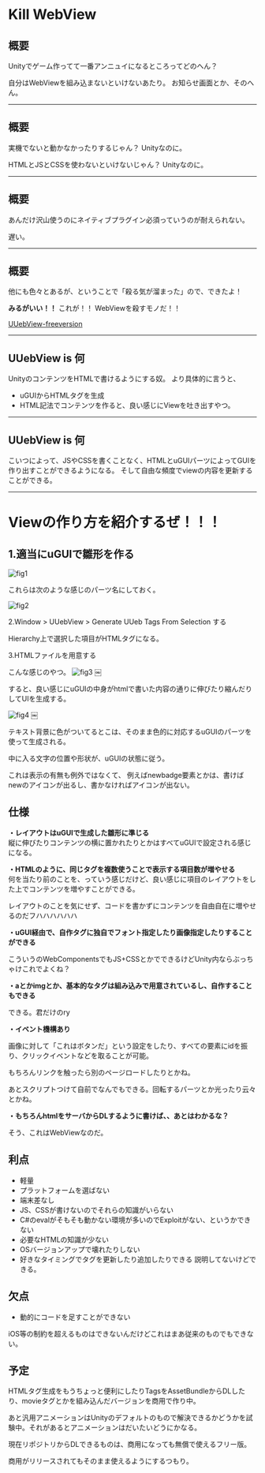 # Kill WebView

## 概要
Unityでゲーム作ってて一番アンニュイになるところってどのへん？

自分はWebViewを組み込まないといけないあたり。
お知らせ画面とか、そのへん。

---

## 概要
実機でないと動かなかったりするじゃん？
Unityなのに。
	
HTMLとJSとCSSを使わないといけないじゃん？
Unityなのに。

---

## 概要
あんだけ沢山使うのにネイティブプラグイン必須っていうのが耐えられない。

遅い。


---

## 概要
他にも色々とあるが、ということで「殺る気が溜まった」ので、できたよ！ 

**みるがいい！！**
これが！！ WebViewを殺すモノだ！！

[UUebView-freeversion](https://github.com/sassembla/UUebView-freeversion)

---

## UUebView is 何
UnityのコンテンツをHTMLで書けるようにする奴。
より具体的に言うと、

* uGUIからHTMLタグを生成
* HTML記法でコンテンツを作ると、良い感じにViewを吐き出すやつ。

---

## UUebView is 何
こいつによって、JSやCSSを書くことなく、HTMLとuGUIパーツによってGUIを作り出すことができるようになる。
そして自由な頻度でviewの内容を更新することができる。

---

# Viewの作り方を紹介するぜ！！！


## 1.適当にuGUIで雛形を作る

![fig1](./doc/UUebView.png)


これらは次のような感じのパーツ名にしておく。

![fig2](./doc/UUebView2.png)

2.Window > UUebView > Generate UUeb Tags From Selection する

Hierarchy上で選択した項目がHTMLタグになる。


3.HTMLファイルを用意する

こんな感じのやつ。
![fig3](./doc/UUebView3.png)
	￼

すると、良い感じにuGUIの中身がhtmlで書いた内容の通りに伸びたり縮んだりしてUIを生成する。

![fig4](./doc/UUebView4.png)
	￼

テキスト背景に色がついてるとこは、そのまま色的に対応するuGUIのパーツを使って生成される。

中に入る文字の位置や形状が、uGUIの状態に従う。

これは表示の有無も例外ではなくて、
例えばnewbadge要素とかは、書けばnewのアイコンが出るし、書かなければアイコンが出ない。


## 仕様
**・レイアウトはuGUIで生成した雛形に準じる**  
縦に伸びたりコンテンツの横に置かれたりとかはすべてuGUIで設定される感じになる。
	
**・HTMLのように、同じタグを複数使うことで表示する項目数が増やせる**  
何を当たり前のことを、っていう感じだけど、良い感じに項目のレイアウトをした上でコンテンツを増やすことができる。

レイアウトのことを気にせず、コードを書かずにコンテンツを自由自在に増やせるのだフハハハハハハ

**・uGUI経由で、自作タグに独自でフォント指定したり画像指定したりすることができる**  

こういうのWebComponentsでもJS+CSSとかでできるけどUnity内ならぶっちゃけこれでよくね？

**・aとかimgとか、基本的なタグは組み込みで用意されているし、自作することもできる**  

できる。君だけのry

**・イベント機構あり**  

画像に対して「これはボタンだ」という設定をしたり、すべての要素にidを振り、クリックイベントなどを取ることが可能。

もちろんリンクを触ったら別のページロードしたりとかね。

あとスクリプトつけて自前でなんでもできる。回転するパーツとか光ったり云々とかね。

**・もちろんhtmlをサーバからDLするように書けば、、あとはわかるな？**  

そう、これはWebViewなのだ。


## 利点
* 軽量
* プラットフォームを選ばない
* 端末差なし
* JS、CSSが書けないのでそれらの知識がいらない
* C#のevalがそもそも動かない環境が多いのでExploitがない、というかできない
* 必要なHTMLの知識が少ない
* OSバージョンアップで壊れたりしない
* 好きなタイミングでタグを更新したり追加したりできる
説明してないけどできる。


## 欠点
* 動的にコードを足すことができない

iOS等の制約を超えるものはできないんだけどこれはまあ従来のものでもできない。


## 予定

HTMLタグ生成をもうちょっと便利にしたりTagsをAssetBundleからDLしたり、movieタグとかを組み込んだバージョンを商用で作り中。  

あと汎用アニメーションはUnityのデフォルトのもので解決できるかどうかを試験中。それがあるとアニメーションはだいたいどうにかなる。

現在リポジトリからDLできるものは、商用になっても無償で使えるフリー版。

商用がリリースされてもそのまま使えるようにするつもり。



